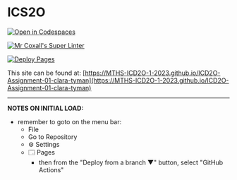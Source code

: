 # ICS2O

[![Open in Codespaces](https://classroom.github.com/assets/launch-codespace-7f7980b617ed060a017424585567c406b6ee15c891e84e1186181d67ecf80aa0.svg)](https://classroom.github.com/open-in-codespaces?assignment_repo_id=13951883)

[![Mr Coxall's Super Linter](https://github.com/MTHS-ICD2O-1-2023/ICD2O-Assignment-01-clara-tyman/workflows/Mr%20Coxall's%20Super%20Linter/badge.svg)](https://github.com/MTHS-ICD2O-1-2023/ICD2O-Assignment-01-clara-tyman/actions)

[![Deploy Pages](https://github.com/MTHS-ICD2O-1-2023/ICD2O-Assignment-01-clara-tyman/workflows/Deploy%20Pages/badge.svg)](https://github.com/MTHS-ICD2O-1-2023/ICD2O-Assignment-01-clara-tyman/actions)

This site can be found at: [https://MTHS-ICD2O-1-2023.github.io/ICD2O-Assignment-01-clara-tyman](https://MTHS-ICD2O-1-2023.github.io/ICD2O-Assignment-01-clara-tyman)

---

**NOTES ON INITIAL LOAD:**
- remember to goto on the menu bar:
  - File
  - Go to Repository
  - ⚙ Settings
  - 🗔 Pages
    - then from the "Deploy from a branch ▼" button, select "GitHub Actions"
